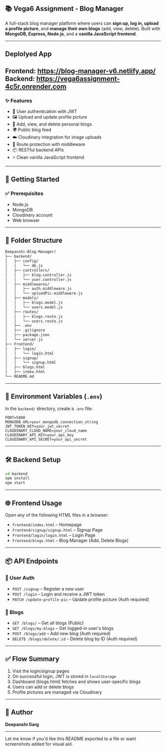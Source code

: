 ## 📚 Vega6 Assignment - Blog Manager

A full-stack blog manager platform where users can **sign up, log in, upload a profile picture**, and **manage their own blogs** (add, view, delete). Built with **MongoDB, Express, Node.js**, and a **vanilla JavaScript frontend**.

---

## Deplolyed App

Frontend: https://blog-manager-v6.netlify.app/
Backend: https://vega6assignment-4c5r.onrender.com
---

### ✨ Features

- 🔐 User authentication with JWT
- 🖼 Upload and update profile picture
- 📝 Add, view, and delete personal blogs
- 🌍 Public blog feed
- ☁️ Cloudinary integration for image uploads
- 🎯 Route protection with middleware
- 📦 RESTful backend APIs
- ⚡ Clean vanilla JavaScript frontend

---

## 🏁 Getting Started

### ✅ Prerequisites

- Node.js
- MongoDB
- Cloudinary account
- Web browser

---

## 📁 Folder Structure

```bash
Deepanshi-Blog-Manager/
├── backend/
│   ├── config/
│   │   └── db.js
│   ├── controllers/
│   │   ├── blog.controller.js
│   │   └── user.controller.js
│   ├── middlewares/
│   │   ├── auth.middleware.js
│   │   └── uploadPic.middleware.js
│   ├── models/
│   │   ├── blogs.model.js
│   │   └── users.model.js
│   ├── routes/
│   │   ├── blogs.route.js
│   │   └── users.route.js
│   ├── .env
│   ├── .gitignore
│   ├── package.json
│   └── server.js
├── Frontend/
│   ├── login/
│   │   └── login.html
│   ├── signup/
│   │   └── signup.html
│   ├── blogs.html
│   ├── index.html
└── README.md
```

---

## 🔐 Environment Variables (`.env`)

In the `backend/` directory, create a `.env` file:

```env
PORT=5000
MONGODB_URL=your_mongodb_connection_string
JWT_TOKEN_KEY=your_jwt_secret
CLOUDINARY_CLOUD_NAME=your_cloud_name
CLOUDINARY_API_KEY=your_api_key
CLOUDINARY_API_SECRET=your_api_secret
```

---

## 🛠️ Backend Setup

```bash
cd backend
npm install
npm start
```

---

## 🌐 Frontend Usage

Open any of the following HTML files in a browser:

- `Frontend/index.html` – Homepage
- `Frontend/signup/signup.html` – Signup Page
- `Frontend/login/login.html` – Login Page
- `Frontend/blogs.html` – Blog Manager (Add, Delete Blogs)


---

## 📦 API Endpoints

### 🔐 User Auth

- `POST /signup` – Register a new user
- `POST /login` – Login and receive a JWT token
- `PATCH /update-profile-pic` – Update profile picture (Auth required)

### 📝 Blogs

- `GET /blogs/` – Get all blogs (Public)
- `GET /blogs/my-blogs` – Get logged-in user's blogs
- `POST /blogs/add` – Add new blog (Auth required)
- `DELETE /blogs/delete/:id` – Delete blog by ID (Auth required)

---

## ✅ Flow Summary

1. Visit the login/signup pages
2. On successful login, JWT is stored in `localStorage`
3. Dashboard (blogs.html) fetches and shows user-specific blogs
4. Users can add or delete blogs
5. Profile pictures are managed via Cloudinary

---

## 🙋 Author

**Deepanshi Garg**

---

Let me know if you'd like this README exported to a file or want screenshots added for visual aid.
